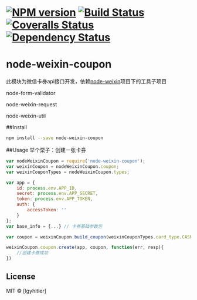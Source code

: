 #  [![NPM version][npm-image]][npm-url] [![Build Status][travis-image]][travis-url] [![Coveralls Status][coveralls-image]][coveralls-url] [![Dependency Status][daviddm-image]][daviddm-url]

# node-weixin-coupon
此模块为微信卡券api接口开发，依赖[node-weixin](https://github.com/node-weixin)项目下的工具子项目

node-form-validator

node-weixin-request

node-weixin-util

##Install
```sh
npm install --save node-weixin-coupon
```

##Usage
举个栗子：创建一张卡券

```js
var nodeWeixinCoupon = require('node-weixin-coupon');
var weixinCoupon = nodeWeixinCoupon.coupon;
var weixinCouponTypes = nodeWeixinCoupon.types;

var app = {
    id: process.env.APP_ID,
    secret: process.env.APP_SECRET,
    token: process.env.APP_TOKEN,
    auth: {
        accessToken: ''
    }
};
var base_info = {...} // 卡券基础参数包

var coupon = weixinCoupon.build_coupon(weixinCouponTypes.card_type.CASH, base_info,  {least_cost: 10000, reduce_cost: 10000});

weixinCoupon.coupon.create(app, coupon, function(err, resp){
    //创建卡券成功
})


```

## License

MIT © [lgyhitler]

[npm-image]: https://badge.fury.io/js/node-weixin-util.svg
[npm-url]: https://badge.fury.io/js/node-weixin-coupon
[travis-image]: https://travis-ci.org/lgyhitler/node-weixin-coupon.svg?branch=master
[travis-url]: https://travis-ci.org/lgyhitler/node-weixin-coupon
[coveralls-image]: https://coveralls.io/repos/github/lgyhitler/node-weixin-coupon/badge.svg?branch=master
[coveralls-url]: https://coveralls.io/github/lgyhitler/node-weixin-coupon?branch=master
[daviddm-image]: https://david-dm.org/lgyhitler/node-weixin-coupon.svg
[daviddm-url]: https://david-dm.org/lgyhitler/node-weixin-coupon